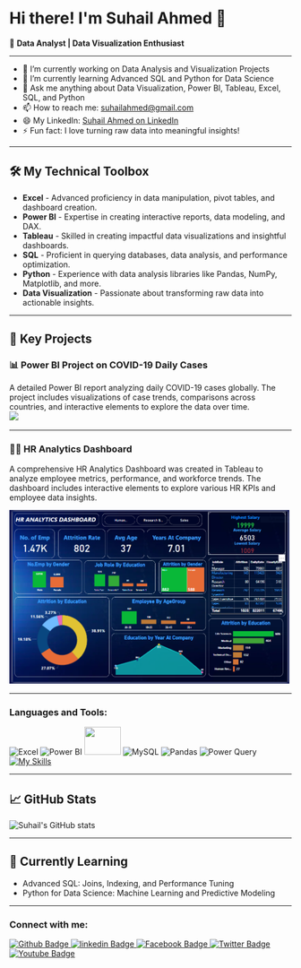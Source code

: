 # Hi there! I'm Suhail Ahmed 👋
🚀 **Data Analyst | Data Visualization Enthusiast**

---

- 🔭 I’m currently working on Data Analysis and Visualization Projects
- 🌱 I’m currently learning Advanced SQL and Python for Data Science
- 💬 Ask me anything about Data Visualization, Power BI, Tableau, Excel, SQL, and Python
- 📫 How to reach me: suhailahmed@gmail.com
- 😄 My LinkedIn: [Suhail Ahmed on LinkedIn](https://www.linkedin.com/in/suhail-ahmed-cs/)
- ⚡ Fun fact: I love turning raw data into meaningful insights!

---

## 🛠️ My Technical Toolbox

- **Excel** - Advanced proficiency in data manipulation, pivot tables, and dashboard creation.
- **Power BI** - Expertise in creating interactive reports, data modeling, and DAX.
- **Tableau** - Skilled in creating impactful data visualizations and insightful dashboards.
- **SQL** - Proficient in querying databases, data analysis, and performance optimization.
- **Python** - Experience with data analysis libraries like Pandas, NumPy, Matplotlib, and more.
- **Data Visualization** - Passionate about transforming raw data into actionable insights.

---

## 🌟 Key Projects

### 📊 Power BI Project on COVID-19 Daily Cases
A detailed Power BI report analyzing daily COVID-19 cases globally. The project includes visualizations of case trends, comparisons across countries, and interactive elements to explore the data over time.
<br>
<img src="https://github.com/suhail57/InternCareer/blob/b52473b8c13871781d5f4b3898907009cc32495d/Task%202%20Power%20BI%20Dashboard%20Creation%20-%20COVID-19%20Daily%20Cases/Dashboard.PNG" width="500"/>

---

### 🧑‍💼 HR Analytics Dashboard
A comprehensive HR Analytics Dashboard was created in Tableau to analyze employee metrics, performance, and workforce trends. The dashboard includes interactive elements to explore various HR KPIs and employee data insights.

<img src="https://github.com/suhail57/Microsft-PowerBI/blob/38b657ade6aab69b77e2affb3381019923ceb95c/HR%20Analytics%20Dashboard/Dashboard.PNG" width="500"/>



---

### Languages and Tools:
<img src="https://images.freeimages.com/fic/images/icons/2795/office_2013_hd/2000/excel.png" alt="Excel" width="50" height="50"/> <img src="https://upload.wikimedia.org/wikipedia/commons/c/cf/New_Power_BI_Logo.svg" alt="Power BI" width="50" height="50"/> <img src="https://logos-world.net/wp-content/uploads/2021/10/Tableau-Symbol.png" width="65" height="50"/>  <img src="https://upload.wikimedia.org/wikipedia/commons/0/0a/MySQL_textlogo.svg" alt="MySQL" width="50" height="50"/> <img src="https://cdn-icons-png.freepik.com/512/4110/4110554.png" alt="Pandas" width="50" height="50"/> <img src="https://1000logos.net/wp-content/uploads/2022/08/Microsoft-Power-BI-Logo-2013.png" alt="Power Query" width="65" height="50"/>
<br>
[![My Skills](https://skillicons.dev/icons?i=github,git,python,anaconda,gcp,gmail,ai,matlab&perline=6)](https://skillicons.dev)
<br>

---

## 📈 GitHub Stats
![Suhail's GitHub stats](https://github-readme-stats.vercel.app/api?username=suhail57&show_icons=true&theme=radical)

---

## 🌱 Currently Learning
- Advanced SQL: Joins, Indexing, and Performance Tuning
- Python for Data Science: Machine Learning and Predictive Modeling

---

### Connect with me:
<div id="badges">
  <a href="https://github.com/suhail57">
    <img src="https://img.shields.io/badge/Github-white?style=for-the-badge&logo=Github&logoColor=black" alt="Github Badge"/>
  </a>
   <a href="https://www.linkedin.com/in/suhail-ahmed-cs/">
    <img src="https://img.shields.io/badge/linkedin-blue?style=for-the-badge&logo=linkedin&logoColor=white" alt="linkedin Badge"/>
  </a>
     <a href="https://www.facebook.com/suailjatoi11">
    <img src="https://img.shields.io/badge/Facebook-blue?style=for-the-badge&logo=facebook&logoColor=white" alt="Facebook Badge"/>
  </a>

   <a href="https://x.com/SuhailAhmedJat3">
    <img src="https://img.shields.io/badge/Twitter-blue?style=for-the-badge&logo=twitter&logoColor=white" alt="Twitter Badge"/>
  </a>
    <a href="https://youtube.com/@suhailahmedjatoi2360?si=7MK7GU2m7UJMCOyk">
    <img src="https://img.shields.io/badge/YouTube-red?style=for-the-badge&logo=youtube&logoColor=white" alt="Youtube Badge"/>
  </a>
</div>
